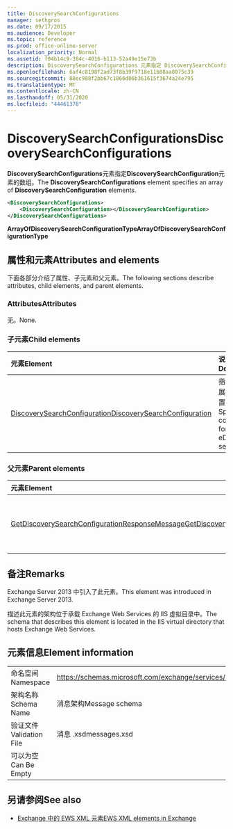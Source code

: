 ```yaml
---
title: DiscoverySearchConfigurations
manager: sethgros
ms.date: 09/17/2015
ms.audience: Developer
ms.topic: reference
ms.prod: office-online-server
localization_priority: Normal
ms.assetid: f04b14c9-384c-4016-b113-52a49e15e73b
description: DiscoverySearchConfigurations 元素指定 DiscoverySearchConfiguration 元素的数组。
ms.openlocfilehash: 6af4c8198f2ad73f8b39f9718e11b88aa8075c39
ms.sourcegitcommit: 88ec988f2bb67c1866d06b361615f3674a24e795
ms.translationtype: MT
ms.contentlocale: zh-CN
ms.lasthandoff: 05/31/2020
ms.locfileid: "44461378"
---
```

# <a name="discoverysearchconfigurations"></a><span data-ttu-id="b1a07-103">DiscoverySearchConfigurations</span><span class="sxs-lookup"><span data-stu-id="b1a07-103">DiscoverySearchConfigurations</span></span>

<span data-ttu-id="b1a07-104">**DiscoverySearchConfigurations**元素指定**DiscoverySearchConfiguration**元素的数组。</span><span class="sxs-lookup"><span data-stu-id="b1a07-104">The **DiscoverySearchConfigurations** element specifies an array of **DiscoverySearchConfiguration** elements.</span></span> 
  
```XML
<DiscoverySearchConfigurations>
    <DiscoverySearchConfiguration></DiscoverySearchConfiguration>
</DiscoverySearchConfigurations>
```

 <span data-ttu-id="b1a07-105">**ArrayOfDiscoverySearchConfigurationType**</span><span class="sxs-lookup"><span data-stu-id="b1a07-105">**ArrayOfDiscoverySearchConfigurationType**</span></span>
## <a name="attributes-and-elements"></a><span data-ttu-id="b1a07-106">属性和元素</span><span class="sxs-lookup"><span data-stu-id="b1a07-106">Attributes and elements</span></span>

<span data-ttu-id="b1a07-107">下面各部分介绍了属性、子元素和父元素。</span><span class="sxs-lookup"><span data-stu-id="b1a07-107">The following sections describe attributes, child elements, and parent elements.</span></span>
  
### <a name="attributes"></a><span data-ttu-id="b1a07-108">Attributes</span><span class="sxs-lookup"><span data-stu-id="b1a07-108">Attributes</span></span>

<span data-ttu-id="b1a07-109">无。</span><span class="sxs-lookup"><span data-stu-id="b1a07-109">None.</span></span>
  
### <a name="child-elements"></a><span data-ttu-id="b1a07-110">子元素</span><span class="sxs-lookup"><span data-stu-id="b1a07-110">Child elements</span></span>

|<span data-ttu-id="b1a07-111">**元素**</span><span class="sxs-lookup"><span data-stu-id="b1a07-111">**Element**</span></span>|<span data-ttu-id="b1a07-112">**说明**</span><span class="sxs-lookup"><span data-stu-id="b1a07-112">**Description**</span></span>|
|:-----|:-----|
|[<span data-ttu-id="b1a07-113">DiscoverySearchConfiguration</span><span class="sxs-lookup"><span data-stu-id="b1a07-113">DiscoverySearchConfiguration</span></span>](discoverysearchconfiguration.md) <br/> |<span data-ttu-id="b1a07-114">指定电子数据展示搜索的配置。</span><span class="sxs-lookup"><span data-stu-id="b1a07-114">Specifies the configuration for eDiscovery search.</span></span>  <br/> |
   
### <a name="parent-elements"></a><span data-ttu-id="b1a07-115">父元素</span><span class="sxs-lookup"><span data-stu-id="b1a07-115">Parent elements</span></span>

|<span data-ttu-id="b1a07-116">**元素**</span><span class="sxs-lookup"><span data-stu-id="b1a07-116">**Element**</span></span>|<span data-ttu-id="b1a07-117">**说明**</span><span class="sxs-lookup"><span data-stu-id="b1a07-117">**Description**</span></span>|
|:-----|:-----|
|[<span data-ttu-id="b1a07-118">GetDiscoverySearchConfigurationResponseMessage</span><span class="sxs-lookup"><span data-stu-id="b1a07-118">GetDiscoverySearchConfigurationResponseMessage</span></span>](getdiscoverysearchconfigurationresponsemessage.md) <br/> |<span data-ttu-id="b1a07-119">指定**GetDiscoverySearchConfiguration**请求的响应消息。</span><span class="sxs-lookup"><span data-stu-id="b1a07-119">Specifies the response message for a **GetDiscoverySearchConfiguration** request.</span></span>  <br/> |
   
## <a name="remarks"></a><span data-ttu-id="b1a07-120">备注</span><span class="sxs-lookup"><span data-stu-id="b1a07-120">Remarks</span></span>

<span data-ttu-id="b1a07-121">Exchange Server 2013 中引入了此元素。</span><span class="sxs-lookup"><span data-stu-id="b1a07-121">This element was introduced in Exchange Server 2013.</span></span>
  
<span data-ttu-id="b1a07-122">描述此元素的架构位于承载 Exchange Web Services 的 IIS 虚拟目录中。</span><span class="sxs-lookup"><span data-stu-id="b1a07-122">The schema that describes this element is located in the IIS virtual directory that hosts Exchange Web Services.</span></span>
  
## <a name="element-information"></a><span data-ttu-id="b1a07-123">元素信息</span><span class="sxs-lookup"><span data-stu-id="b1a07-123">Element information</span></span>

|||
|:-----|:-----|
|<span data-ttu-id="b1a07-124">命名空间</span><span class="sxs-lookup"><span data-stu-id="b1a07-124">Namespace</span></span>  <br/> |https://schemas.microsoft.com/exchange/services/2006/messages  <br/> |
|<span data-ttu-id="b1a07-125">架构名称</span><span class="sxs-lookup"><span data-stu-id="b1a07-125">Schema Name</span></span>  <br/> |<span data-ttu-id="b1a07-126">消息架构</span><span class="sxs-lookup"><span data-stu-id="b1a07-126">Message schema</span></span>  <br/> |
|<span data-ttu-id="b1a07-127">验证文件</span><span class="sxs-lookup"><span data-stu-id="b1a07-127">Validation File</span></span>  <br/> |<span data-ttu-id="b1a07-128">消息 .xsd</span><span class="sxs-lookup"><span data-stu-id="b1a07-128">messages.xsd</span></span>  <br/> |
|<span data-ttu-id="b1a07-129">可以为空</span><span class="sxs-lookup"><span data-stu-id="b1a07-129">Can Be Empty</span></span>  <br/> ||
   
## <a name="see-also"></a><span data-ttu-id="b1a07-130">另请参阅</span><span class="sxs-lookup"><span data-stu-id="b1a07-130">See also</span></span>

- [<span data-ttu-id="b1a07-131">Exchange 中的 EWS XML 元素</span><span class="sxs-lookup"><span data-stu-id="b1a07-131">EWS XML elements in Exchange</span></span>](ews-xml-elements-in-exchange.md)

